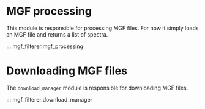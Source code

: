 # MGF processing

This module is responsible for processing MGF files.
For now it simply loads an MGF file and returns a list of spectra.

::: mgf_filterer.mgf_processing

# Downloading MGF files

The `download_manager` module is responsible for downloading MGF files.

::: mgf_filterer.download_manager
